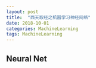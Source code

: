 ```yaml
---
layout: post
title:  "西天取经之机器学习神经网络"
date: 2018-10-01
categories: MachineLearning
tags: MachineLearning
---
```



## Neural Net







